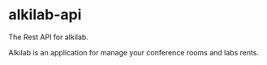 # alkilab-api
The Rest API for alkilab.

Alkilab is an application for manage your conference rooms and labs rents.
